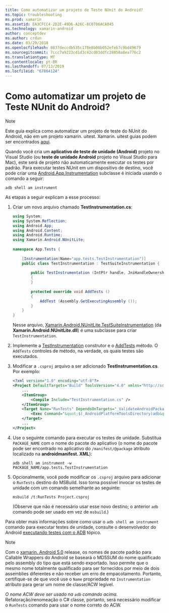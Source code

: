 ```yaml
---
title: Como automatizar um projeto de Teste NUnit do Android?
ms.topic: troubleshooting
ms.prod: xamarin
ms.assetid: EA3CFCC4-2D2E-49D6-A26C-8C0706ACA045
ms.technology: xamarin-android
author: conceptdev
ms.author: crdun
ms.date: 03/29/2018
ms.openlocfilehash: 0837deccdb535c178e8b00b052efeb7c9bd49679
ms.sourcegitcommit: 7ccc7a9223cd1d3c42cd03ddfc28050a8ea776c2
ms.translationtype: MT
ms.contentlocale: pt-BR
ms.lasthandoff: 07/13/2019
ms.locfileid: "67864124"
---
```

# <a name="how-do-i-automate-an-android-nunit-test-project"></a>Como automatizar um projeto de Teste NUnit do Android?

> [!NOTE]
> Este guia explica como automatizar um projeto de teste do NUnit do Android, não em um projeto xamarin. uitest. Xamarin. uitest guias podem ser encontrados [aqui](https://docs.microsoft.com/appcenter/test-cloud/preparing-for-upload/uitest).

Quando você cria um **aplicativo de teste de unidade (Android)** projeto no Visual Studio (ou **teste de unidade Android** projeto no Visual Studio para Mac), este será de projeto não automaticamente executar os testes por padrão.
Para executar testes NUnit em um dispositivo de destino, você pode criar uma [Android.App.Instrumentation](https://developer.xamarin.com/api/type/Android.App.Instrumentation/) subclasse é iniciada usando o comando a seguir: 

```shell
adb shell am instrument 
```

As etapas a seguir explicam a esse processo:

1.  Criar um novo arquivo chamado **TestInstrumentation.cs**: 

    ```cs 
    using System;
    using System.Reflection;
    using Android.App;
    using Android.Content;
    using Android.Runtime;
    using Xamarin.Android.NUnitLite;
     
    namespace App.Tests {
     
        [Instrumentation(Name="app.tests.TestInstrumentation")]
        public class TestInstrumentation : TestSuiteInstrumentation {
     
            public TestInstrumentation (IntPtr handle, JniHandleOwnership transfer) : base (handle, transfer)
            {
            }
     
            protected override void AddTests ()
            {
                AddTest (Assembly.GetExecutingAssembly ());
            }
        }
    }
    ```
    Nesse arquivo, [Xamarin.Android.NUnitLite.TestSuiteInstrumentation](https://developer.xamarin.com/api/type/Xamarin.Android.NUnitLite.TestSuiteInstrumentation/) (da **Xamarin.Android.NUnitLite.dll**) é uma subclasse para criar `TestInstrumentation`.

2.  Implemente a [TestInstrumentation](https://developer.xamarin.com/api/constructor/Xamarin.Android.NUnitLite.TestSuiteInstrumentation.TestSuiteInstrumentation/p/System.IntPtr/Android.Runtime.JniHandleOwnership/) construtor e o [AddTests](https://developer.xamarin.com/api/member/Xamarin.Android.NUnitLite.TestSuiteInstrumentation.AddTests%28%29) método. O `AddTests` controles de método, na verdade, os quais testes são executados.

3.  Modificar a `.csproj` arquivo a ser adicionado **TestInstrumentation.cs**. Por exemplo:

    ```xml
    <?xml version="1.0" encoding="utf-8"?>
    <Project DefaultTargets="Build" ToolsVersion="4.0" xmlns="http://schemas.microsoft.com/developer/msbuild/2003">
        ...
        <ItemGroup>
            <Compile Include="TestInstrumentation.cs" />
        </ItemGroup>
        <Target Name="RunTests" DependsOnTargets="_ValidateAndroidPackageProperties">
            <Exec Command="&quot;$(_AndroidPlatformToolsDirectory)adb&quot; $(AdbTarget) $(AdbOptions) shell am instrument -w $(_AndroidPackage)/app.tests.TestInstrumentation" />
        </Target>
        ...
    </Project>
    ```

4.  Use o seguinte comando para executar os testes de unidade. Substitua `PACKAGE_NAME` com o nome do pacote do aplicativo (o nome do pacote pode ser encontrado no aplicativo do `/manifest/@package` atributo localizado na **androidmanifest. XML**):

    ```shell
    adb shell am instrument -w PACKAGE_NAME/app.tests.TestInstrumentation
    ```

5.  Opcionalmente, você pode modificar os `.csproj` arquivo para adicionar o `RunTests` destino do MSBuild. Isso torna possível invocar os testes de unidade com um comando semelhante ao seguinte:

    ```shell
    msbuild /t:RunTests Project.csproj
    ```
    (Observe que não é necessário usar esse novo destino; o anterior `adb` comando pode ser usado em vez de `msbuild`.)

Para obter mais informações sobre como usar o `adb shell am instrument` comando para executar testes de unidade, consulte o desenvolvedor do Android [executando testes com o ADB](https://developer.android.com/studio/test/command-line.html#RunTestsDevice) tópico.


> [!NOTE]
> Com o [xamarin. Android 5.0](https://developer.xamarin.com/releases/android/xamarin.android_5/xamarin.android_5.1/#Android_Callable_Wrapper_Naming) release, os nomes de pacote padrão para Callable Wrappers do Android se baseará o MD5SUM do nome qualificado pelo assembly do tipo que está sendo exportado. Isso permite que o mesmo nome totalmente qualificado para ser fornecidos por meio de dois assemblies diferentes e não receber um erro de empacotamento. Portanto, certifique-se de que você use o `Name` propriedade no `Instrumentation` atributo para gerar um nome de classe/ACW legível.

_O nome ACW deve ser usado na `adb` comando acima_.
Refatoração/renomeação o C# classe, portanto, será necessário modificar o `RunTests` comando para usar o nome correto do ACW.

